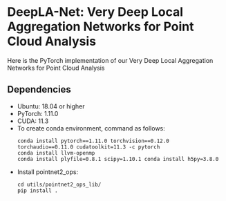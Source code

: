 # DeepLA-Net: Very Deep Local Aggregation Networks for Point Cloud Analysis

Here is the PyTorch implementation of our Very Deep Local Aggregation Networks for Point Cloud Analysis

## Dependencies
- Ubuntu: 18.04 or higher
- PyTorch: 1.11.0 
- CUDA: 11.3 
- To create conda environment, command as follows:
  ```
  conda install pytorch==1.11.0 torchvision==0.12.0 torchaudio==0.11.0 cudatoolkit=11.3 -c pytorch
  conda install llvm-openmp
  conda install plyfile=0.8.1 scipy=1.10.1 conda install h5py=3.8.0
  ```
- Install pointnet2_ops:
  ```
  cd utils/pointnet2_ops_lib/
  pip install .
  ```
